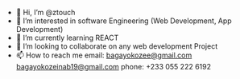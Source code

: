 - 👋 Hi, I’m @ztouch
- 👀 I’m interested in software Engineering (Web Development, App Development)
- 🌱 I’m currently learning REACT
- 💞️ I’m looking to collaborate on any web development Project
- 📫 How to reach me 
email: bagayokozee@gmail.com
       bagayokozeinab19@gmail.com
phone: +233 055 222 6192

<!---
ztouch/ztouch is a ✨ special ✨ repository because its `README.md` (this file) appears on your GitHub profile.
You can click the Preview link to take a look at your changes.
--->
